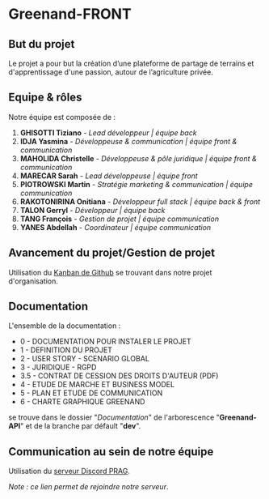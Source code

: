 # Greenand-FRONT


## But du projet

Le projet a pour but la création d’une plateforme de partage de terrains et d'apprentissage d'une passion, autour de l’agriculture privée.


## Equipe & rôles

Notre équipe est composée de :
1. **GHISOTTI Tiziano** - _Lead développeur | équipe back_
1. **IDJA Yasmina** - _Développeuse & communication | équipe front & communication_
1. **MAHOLIDA Christelle** - _Développeuse & pôle juridique | équipe front & communication_
1. **MARECAR Sarah** - _Lead développeuse | équipe front_
1. **PIOTROWSKI Martin** - _Stratégie marketing & communication | équipe communication_
1. **RAKOTONIRINA Onitiana** - _Développeur full stack | équipe back & front_
1. **TALON Gerryl** - _Développeur | équipe back_
1. **TANG François** - _Gestion de projet | équipe communication_
1. **YANES Abdellah** - _Coordinateur | équipe communication_


## Avancement du projet/Gestion de projet

Utilisation du [Kanban de Github](https://github.com/orgs/Greenand-MIAGE/projects/2) se trouvant dans notre projet d'organisation.


## Documentation

L'ensemble de la documentation :
* 0 - DOCUMENTATION POUR INSTALER LE PROJET
* 1 - DEFINITION DU PROJET
* 2 - USER STORY - SCENARIO GLOBAL
* 3 - JURIDIQUE - RGPD
* 3.5 - CONTRAT DE CESSION DES DROITS D'AUTEUR (PDF)
* 4 - ETUDE DE MARCHE ET BUSINESS MODEL
* 5 - PLAN ET ETUDE DE COMMUNICATION
* 6 - CHARTE GRAPHIQUE GREENAND

se trouve dans le dossier "_Documentation_" de l'arborescence "**Greenand-API**" et de la branche par défault "**dev**".  


## Communication au sein de notre équipe

Utilisation du [serveur Discord PRAG](https://discord.gg/HCxycaEvUv).

_Note : ce lien permet de rejoindre notre serveur_.
